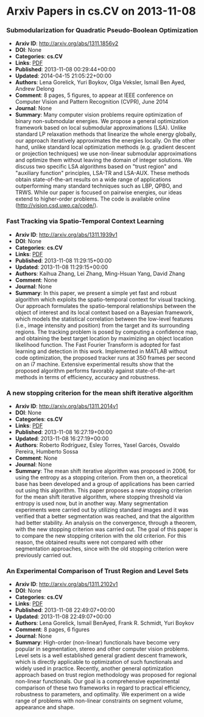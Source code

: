 # Arxiv Papers in cs.CV on 2013-11-08
### Submodularization for Quadratic Pseudo-Boolean Optimization
- **Arxiv ID**: http://arxiv.org/abs/1311.1856v2
- **DOI**: None
- **Categories**: **cs.CV**
- **Links**: [PDF](http://arxiv.org/pdf/1311.1856v2)
- **Published**: 2013-11-08 00:29:44+00:00
- **Updated**: 2014-04-15 21:05:22+00:00
- **Authors**: Lena Gorelick, Yuri Boykov, Olga Veksler, Ismail Ben Ayed, Andrew Delong
- **Comment**: 8 pages, 5 figures, to appear at IEEE conference on Computer Vision
  and Pattern Recognition (CVPR), June 2014
- **Journal**: None
- **Summary**: Many computer vision problems require optimization of binary non-submodular energies. We propose a general optimization framework based on local submodular approximations (LSA). Unlike standard LP relaxation methods that linearize the whole energy globally, our approach iteratively approximates the energies locally. On the other hand, unlike standard local optimization methods (e.g. gradient descent or projection techniques) we use non-linear submodular approximations and optimize them without leaving the domain of integer solutions. We discuss two specific LSA algorithms based on "trust region" and "auxiliary function" principles, LSA-TR and LSA-AUX. These methods obtain state-of-the-art results on a wide range of applications outperforming many standard techniques such as LBP, QPBO, and TRWS. While our paper is focused on pairwise energies, our ideas extend to higher-order problems. The code is available online (http://vision.csd.uwo.ca/code/).



### Fast Tracking via Spatio-Temporal Context Learning
- **Arxiv ID**: http://arxiv.org/abs/1311.1939v1
- **DOI**: None
- **Categories**: **cs.CV**
- **Links**: [PDF](http://arxiv.org/pdf/1311.1939v1)
- **Published**: 2013-11-08 11:29:15+00:00
- **Updated**: 2013-11-08 11:29:15+00:00
- **Authors**: Kaihua Zhang, Lei Zhang, Ming-Hsuan Yang, David Zhang
- **Comment**: None
- **Journal**: None
- **Summary**: In this paper, we present a simple yet fast and robust algorithm which exploits the spatio-temporal context for visual tracking. Our approach formulates the spatio-temporal relationships between the object of interest and its local context based on a Bayesian framework, which models the statistical correlation between the low-level features (i.e., image intensity and position) from the target and its surrounding regions. The tracking problem is posed by computing a confidence map, and obtaining the best target location by maximizing an object location likelihood function. The Fast Fourier Transform is adopted for fast learning and detection in this work. Implemented in MATLAB without code optimization, the proposed tracker runs at 350 frames per second on an i7 machine. Extensive experimental results show that the proposed algorithm performs favorably against state-of-the-art methods in terms of efficiency, accuracy and robustness.



### A new stopping criterion for the mean shift iterative algorithm
- **Arxiv ID**: http://arxiv.org/abs/1311.2014v1
- **DOI**: None
- **Categories**: **cs.CV**
- **Links**: [PDF](http://arxiv.org/pdf/1311.2014v1)
- **Published**: 2013-11-08 16:27:19+00:00
- **Updated**: 2013-11-08 16:27:19+00:00
- **Authors**: Roberto Rodríguez, Esley Torres, Yasel Garcés, Osvaldo Pereira, Humberto Sossa
- **Comment**: None
- **Journal**: None
- **Summary**: The mean shift iterative algorithm was proposed in 2006, for using the entropy as a stopping criterion. From then on, a theoretical base has been developed and a group of applications has been carried out using this algorithm. This paper proposes a new stopping criterion for the mean shift iterative algorithm, where stopping threshold via entropy is used now, but in another way. Many segmentation experiments were carried out by utilizing standard images and it was verified that a better segmentation was reached, and that the algorithm had better stability. An analysis on the convergence, through a theorem, with the new stopping criterion was carried out. The goal of this paper is to compare the new stopping criterion with the old criterion. For this reason, the obtained results were not compared with other segmentation approaches, since with the old stopping criterion were previously carried out.



### An Experimental Comparison of Trust Region and Level Sets
- **Arxiv ID**: http://arxiv.org/abs/1311.2102v1
- **DOI**: None
- **Categories**: **cs.CV**
- **Links**: [PDF](http://arxiv.org/pdf/1311.2102v1)
- **Published**: 2013-11-08 22:49:07+00:00
- **Updated**: 2013-11-08 22:49:07+00:00
- **Authors**: Lena Gorelick, Ismail BenAyed, Frank R. Schmidt, Yuri Boykov
- **Comment**: 8 pages, 6 figures
- **Journal**: None
- **Summary**: High-order (non-linear) functionals have become very popular in segmentation, stereo and other computer vision problems. Level sets is a well established general gradient descent framework, which is directly applicable to optimization of such functionals and widely used in practice. Recently, another general optimization approach based on trust region methodology was proposed for regional non-linear functionals. Our goal is a comprehensive experimental comparison of these two frameworks in regard to practical efficiency, robustness to parameters, and optimality. We experiment on a wide range of problems with non-linear constraints on segment volume, appearance and shape.



